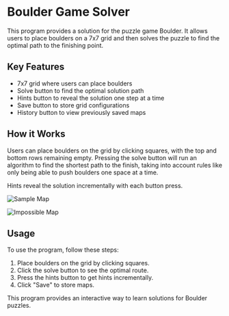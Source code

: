 # Boulder Game Solver

This program provides a solution for the puzzle game Boulder. It allows users to place boulders on a 7x7 grid and then solves the puzzle to find the optimal path to the finishing point.

## Key Features

- 7x7 grid where users can place boulders
- Solve button to find the optimal solution path
- Hints button to reveal the solution one step at a time
- Save button to store grid configurations
- History button to view previously saved maps

## How it Works

Users can place boulders on the grid by clicking squares, with the top and bottom rows remaining empty. Pressing the solve button will run an algorithm to find the shortest path to the finish, taking into account rules like only being able to push boulders one space at a time.

Hints reveal the solution incrementally with each button press.

![Sample Map]()

![Impossible Map]()

## Usage

To use the program, follow these steps:

1. Place boulders on the grid by clicking squares.
2. Click the solve button to see the optimal route.
3. Press the hints button to get hints incrementally.
4. Click "Save" to store maps.
   
This program provides an interactive way to learn solutions for Boulder puzzles.
